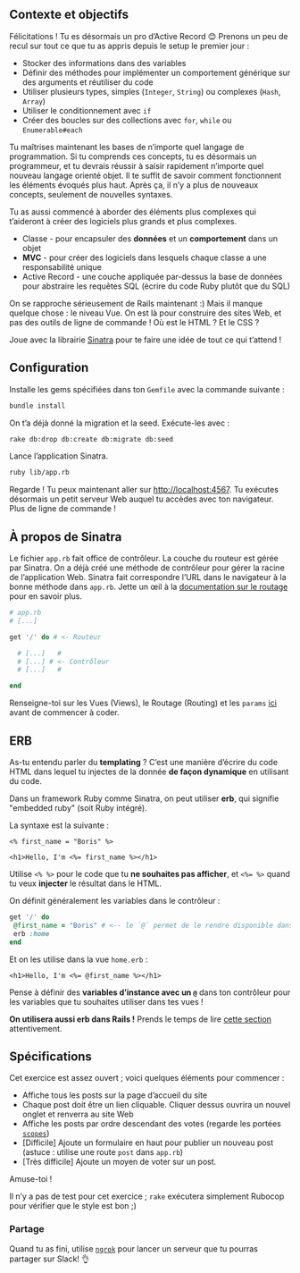 ## Contexte et objectifs

Félicitations ! Tu es désormais un pro d’Active Record 😊 Prenons un peu de recul sur tout ce que tu as appris depuis le setup le premier jour :
- Stocker des informations dans des variables
- Définir des méthodes pour implémenter un comportement générique sur des arguments et réutiliser du code
- Utiliser plusieurs types, simples (`Integer`, `String`) ou complexes (`Hash`, `Array`)
- Utiliser le conditionnement avec `if`
- Créer des boucles sur des collections avec `for`, `while` ou `Enumerable#each`

Tu maîtrises maintenant les bases de n’importe quel langage de programmation. Si tu comprends ces concepts, tu es désormais un programmeur, et tu devrais réussir à saisir rapidement n’importe quel nouveau langage orienté objet. Il te suffit de savoir comment fonctionnent les éléments évoqués plus haut. Après ça, il n’y a plus de nouveaux concepts, seulement de nouvelles syntaxes.

Tu as aussi commencé à aborder des éléments plus complexes qui t’aideront à créer des logiciels plus grands et plus complexes.

- Classe - pour encapsuler des **données** et un **comportement** dans un objet
- **MVC** - pour créer des logiciels dans lesquels chaque classe a une responsabilité unique
- Active Record - une couche appliquée par-dessus la base de données pour abstraire les requêtes SQL (écrire du code Ruby plutôt que du SQL)

On se rapproche sérieusement de Rails maintenant :) Mais il manque quelque chose : le niveau Vue. On est là pour construire des sites Web, et pas des outils de ligne de commande ! Où est le HTML ? Et le CSS ?

Joue avec la librairie [Sinatra](http://www.sinatrarb.com) pour te faire une idée de tout ce qui t’attend !

## Configuration

Installe les gems spécifiées dans ton `Gemfile` avec la commande suivante :

```bash
bundle install
```

On t’a déjà donné la migration et la seed. Exécute-les avec :

```bash
rake db:drop db:create db:migrate db:seed
```

Lance l’application Sinatra.

```bash
ruby lib/app.rb
```

Regarde ! Tu peux maintenant aller sur <http://localhost:4567>. Tu exécutes désormais un petit serveur Web auquel tu accèdes avec ton navigateur. Plus de ligne de commande !

## À propos de Sinatra

Le fichier `app.rb` fait office de contrôleur. La couche du routeur est gérée par Sinatra. On a déjà créé une méthode de contrôleur pour gérer la racine de l’application Web. Sinatra fait correspondre l’URL dans le navigateur à la bonne méthode dans `app.rb`. Jette un œil à la [documentation sur le routage](http://www.sinatrarb.com/intro.html#Routes) pour en savoir plus.

```ruby
# app.rb
# [...]

get '/' do # <- Routeur

  # [...]   #
  # [...] # <- Contrôleur
  # [...]   #

end
```

Renseigne-toi sur les Vues (Views), le Routage (Routing) et les `params` [ici](https://github.com/lewagon/sinatra-101#views) avant de commencer à coder.

## ERB

As-tu entendu parler du **templating** ? C’est une manière d’écrire du code HTML dans lequel tu injectes de la donnée **de façon dynamique** en utilisant du code.

Dans un framework Ruby comme Sinatra, on peut utiliser **erb**, qui signifie "embedded ruby" (soit Ruby intégré).

La syntaxe est la suivante :

```erb
<% first_name = "Boris" %>

<h1>Hello, I'm <%= first_name %></h1>
```

Utilise `<% %>` pour le code que tu **ne souhaites pas afficher**, et `<%= %>` quand tu veux **injecter** le résultat dans le HTML.

On définit généralement les variables dans le contrôleur :

```ruby
get '/' do
 @first_name = "Boris" # <-- le `@` permet de le rendre disponible dans la vue !
 erb :home
end
```

Et on les utilise dans la vue `home.erb` :

```erb
<h1>Hello, I'm <%= @first_name %></h1>
```

Pense à définir des **variables d’instance avec un `@`** dans ton contrôleur pour les variables que tu souhaites utiliser dans tes vues !

**On utilisera aussi erb dans Rails !** Prends le temps de lire [cette section](https://github.com/lewagon/sinatra-101#passing-stuff-to-the-view) attentivement.

## Spécifications

Cet exercice est assez ouvert ; voici quelques éléments pour commencer :
- Affiche tous les posts sur la page d’accueil du site
- Chaque post doit être un lien cliquable. Cliquer dessus ouvrira un nouvel onglet et renverra au site Web
- Affiche les posts par ordre descendant des votes (regarde les portées [`scopes`](http://guides.rubyonrails.org/active_record_querying.html#scopes))
- [Difficile] Ajoute un formulaire en haut pour publier un nouveau post (astuce : utilise une route `post` dans `app.rb`)
- [Très difficile] Ajoute un moyen de voter sur un post.

Amuse-toi !

Il n’y a pas de test pour cet exercice ; `rake` exécutera simplement Rubocop pour vérifier que le style est bon ;)

### Partage

Quand tu as fini, utilise [`ngrok`](https://github.com/lewagon/sinatra-101#share-with-the-world) pour lancer un serveur que tu pourras partager sur Slack! 👌

